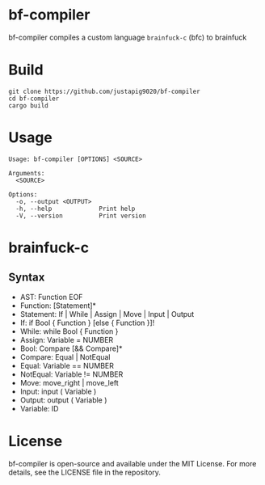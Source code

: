 # bf-compiler

bf-compiler compiles a custom language `brainfuck-c` (bfc) to brainfuck

# Build

```
git clone https://github.com/justapig9020/bf-compiler
cd bf-compiler
cargo build
```

# Usage

```
Usage: bf-compiler [OPTIONS] <SOURCE>

Arguments:
  <SOURCE>

Options:
  -o, --output <OUTPUT>
  -h, --help             Print help
  -V, --version          Print version
```

# brainfuck-c

## Syntax

- AST: Function EOF
- Function: [Statement]\*
- Statement: If | While | Assign | Move | Input | Output
- If: if Bool { Function } [else { Function }]!
- While: while Bool { Function }
- Assign: Variable = NUMBER
- Bool: Compare [&& Compare]\*
- Compare: Equal | NotEqual
- Equal: Variable == NUMBER
- NotEqual: Variable != NUMBER
- Move: move_right | move_left
- Input: input ( Variable )
- Output: output ( Variable )
- Variable: ID

# License

bf-compiler is open-source and available under the MIT License. For more details, see the LICENSE file in the repository.
